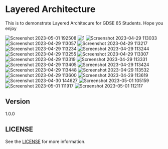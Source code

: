 # Layered Architecture
This is to demonstrate Layered Architecure for GDSE 65 Students. 
Hope you enjoy

![Screenshot 2023-05-01 192508](https://github.com/AmilSrinath/Layered-Architecture/assets/123743742/71f94399-e09f-4d00-b105-0eaf93f9bdaf)
![1](https://github.com/AmilSrinath/Layered-Architecture/assets/123743742/02cc7397-522c-43c7-9f5b-bc4082b02ea6)
![Screenshot 2023-04-29 113033](https://github.com/AmilSrinath/Layered-Architecture/assets/123743742/1e8c0a50-275d-4405-adef-d0993eeb396a)
![Screenshot 2023-04-29 113057](https://github.com/AmilSrinath/Layered-Architecture/assets/123743742/929178d1-48ad-4625-a56b-84960ae5318c)
![Screenshot 2023-04-29 113217](https://github.com/AmilSrinath/Layered-Architecture/assets/123743742/ff3796bb-d7d8-4ec9-941d-08200099540a)
![Screenshot 2023-04-29 113234](https://github.com/AmilSrinath/Layered-Architecture/assets/123743742/21034f94-98ef-412d-91a4-90b4cdfba8ae)
![Screenshot 2023-04-29 113244](https://github.com/AmilSrinath/Layered-Architecture/assets/123743742/a8d2c972-0a16-43c0-8ea4-9725e9590973)
![Screenshot 2023-04-29 113255](https://github.com/AmilSrinath/Layered-Architecture/assets/123743742/30b56f52-35ff-4f7c-84b9-e17609eeb51b)
![Screenshot 2023-04-29 113307](https://github.com/AmilSrinath/Layered-Architecture/assets/123743742/5d1f7f08-0718-4462-87b6-def5b503f9a1)
![Screenshot 2023-04-29 113319](https://github.com/AmilSrinath/Layered-Architecture/assets/123743742/f77d27b7-d4da-4f00-bbe9-510bf04a6695)
![Screenshot 2023-04-29 113331](https://github.com/AmilSrinath/Layered-Architecture/assets/123743742/80f357cd-c804-444e-bd1e-612689689537)
![Screenshot 2023-04-29 113405](https://github.com/AmilSrinath/Layered-Architecture/assets/123743742/f842df53-ecd6-479b-8bfe-beb06ed47be7)
![Screenshot 2023-04-29 113424](https://github.com/AmilSrinath/Layered-Architecture/assets/123743742/d64e5a1b-db4e-49f9-b8b9-38d94c51100b)
![Screenshot 2023-04-29 113448](https://github.com/AmilSrinath/Layered-Architecture/assets/123743742/a46cabfa-98b0-41c7-9ab6-bd2d1d277058)
![Screenshot 2023-04-29 113532](https://github.com/AmilSrinath/Layered-Architecture/assets/123743742/72d9489f-01e4-4ffc-9e00-9bdc7e4e45b9)
![Screenshot 2023-04-29 113600](https://github.com/AmilSrinath/Layered-Architecture/assets/123743742/5896e225-0840-4648-bcde-2413829523e5)
![Screenshot 2023-04-29 113619](https://github.com/AmilSrinath/Layered-Architecture/assets/123743742/be2b2bb7-c80d-4cbe-ad41-4b3aa263238d)
![Screenshot 2023-04-30 144627](https://github.com/AmilSrinath/Layered-Architecture/assets/123743742/0f351fd2-0970-435a-80fa-8617d016c6f0)
![Screenshot 2023-05-01 105159](https://github.com/AmilSrinath/Layered-Architecture/assets/123743742/5bf13cb0-a61f-4eb9-b9e9-56462ab2e7c5)
![Screenshot 2023-05-01 111917](https://github.com/AmilSrinath/Layered-Architecture/assets/123743742/351299c3-2cf9-495f-b325-a28cc9f36bc4)
![Screenshot 2023-05-01 112117](https://github.com/AmilSrinath/Layered-Architecture/assets/123743742/1c98d845-1993-4b74-850d-030a392570b1)


## Version
1.0.0

## LICENSE
See the [LICENSE](LICENSE) for more information.


